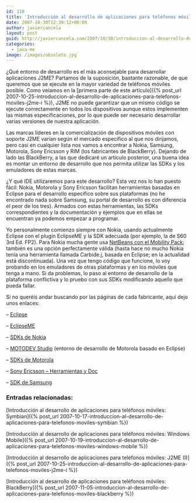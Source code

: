 ```yaml
---
id: 118
title: 'Introducción al desarrollo de aplicaciones para teléfonos móviles: J2ME (y II)'
date: 2007-10-30T12:39:12+00:00
author: javiercancela
layout: post
guid: http://javiercancela.com/2007/10/30/introduccion-al-desarrollo-de-aplicaciones-para-telefonos-moviles-j2me-y-ii/
categories:
  - java-me
image: /images/obsolete.jpg
---
```

¿Qué entorno de desarrollo es el más aconsejable para desarrollar aplicaciones J2ME? Partamos de la suposición, bastante razonable, de que queremos que se ejecute en la mayor variedad de teléfonos móviles posible. Como veíamos en la [primera parte de este artículo]({% post_url 2007-10-25-introduccion-al-desarrollo-de-aplicaciones-para-telefonos-moviles-j2me-i %}), J2ME no puede garantizar que un mismo código se ejecute correctamente en todos los dispositivos aunque estos implementen las mismas especificaciones, por lo que puede ser necesario desarrollar varias versiones de nuestra aplicación.

Las marcas líderes en la comercialización de dispositivos móviles con soporte J2ME varían según el mercado específico al que nos dirijamos, pero casi en cualquier lista nos vamos a encontrar a Nokia, Samsung, Motorola, Sony Ericsson y RIM (los fabricantes de BlackBerry). Dejando de lado las BlackBerry, a las que dedicaré un artículo posterior, una buena idea es montar un entorno de desarrollo que nos permita utilizar las SDKs y los emuladores de estas marcas.

¿Y qué IDE utilizaremos para este desarrollo? Esta vez nos lo han puesto fácil: Nokia, Motorola y Sony Ericsson facilitan herramientas basadas en Eclipse para el desarrollo específico sobre sus plataformas (no he encontrado nada sobre Samsung, su portal de desarrollo es con diferencia el peor de los tres). Armados con estas herramientas, las SDKs correspondientes y la documentación y ejemplos que en ellas se encuentran ya podemos empezar a programar.

Yo personalmente comienzo siempre con Nokia, usando actualmente Eclipse con el plugin EclipseME y la SDK adecuada (por ejemplo, la de S60 3rd Ed. FP2). Para Nokia mucha gente usa [NetBeans con el Mobility Pack](http://bits.netbeans.org/download/6.0/nightly/latest/ "NetBeans IDE 6.0"); también es una opción perfectamente válida (hasta hace no mucho Nokia tenía una herramienta llamada Carbide.j, basada en Eclipse; en la actualidad está discontinuada). Una vez que tengo código que funcione, lo voy probando en los emuladores de otras plataformas y en los móviles que tenga a mano. Si da problemas, lo paso al entorno de desarrollo de la plataforma conflictiva y lo pruebo con sus SDKs modificando aquello que pueda fallar.

Si no queréis andar buscando por las páginas de cada fabricante, aquí dejo unos enlaces:
  
&#8211; [Eclipse](http://www.eclipse.org/downloads/ "Eclipse Downloads")
  
&#8211; [EclipseME](http://www.eclipseme.org/ "eclipseME")
  
&#8211; [SDKs de Nokia](http://www.forum.nokia.com/info/sw.nokia.com/id/6e772b17-604b-4081-999c-31f1f0dc2dbb/S60_Platform_SDKs_for_Symbian_OS_for_Java.html "S60 Platform SDKs for Symbian OS, for Java")
  
&#8211; [MOTODEV Studio](http://developer.motorola.com/docstools/motodevstudio/ "MOTODEV Studio") (entorno de desarrollo de Motorola basado en Eclipse)
  
&#8211; [SDKs de Motorola](http://developer.motorola.com/docstools/sdks/ "Motorola > Documentation & Tools > SDKs")
  
&#8211; [Sony Ericsson &#8211; Herramientas y Doc](http://developer.sonyericsson.com/site/global/docstools/java/p_java.jsp "Java ME Platform Docs & Tools")
  
&#8211; [SDK de Samsung](http://developer.samsungmobile.com/Developer/resources/board_read.jsp?idx=10&tableName=RESOURCESBOARD&blog= "New Samsung Java SDK")

### Entradas relacionadas:

[Introducción al desarrollo de aplicaciones para teléfonos móviles: Symbian]({% post_url 2007-10-17-introduccion-al-desarrollo-de-aplicaciones-para-telefonos-moviles-symbian %})
  
[Introducción al desarrollo de aplicaciones para teléfonos móviles: Windows Mobile]({% post_url 2007-10-19-introduccion-al-desarrollo-de-aplicaciones-para-telefonos-moviles-windows-mobile %})
  
[Introducción al desarrollo de aplicaciones para teléfonos móviles: J2ME (I)]({% post_url 2007-10-25-introduccion-al-desarrollo-de-aplicaciones-para-telefonos-moviles-j2me-i %})
  
[Introducción al desarrollo de aplicaciones para teléfonos móviles: BlackBerry]({% post_url 2007-11-05-introduccion-al-desarrollo-de-aplicaciones-para-telefonos-moviles-blackberry %})